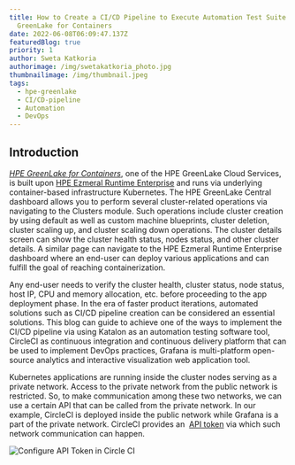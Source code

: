```yaml
---
title: How to Create a CI/CD Pipeline to Execute Automation Test Suite with HPE
  GreenLake for Containers
date: 2022-06-08T06:09:47.137Z
featuredBlog: true
priority: 1
author: Sweta Katkoria
authorimage: /img/swetakatkoria_photo.jpg
thumbnailimage: /img/thumbnail.jpeg
tags:
  - hpe-greenlake
  - CI/CD-pipeline
  - Automation
  - DevOps
---
```

## Introduction

*[HPE GreenLake for Containers](https://www.hpe.com/us/en/greenlake/containers.html)*, one of the HPE GreenLake Cloud Services, is built upon [HPE Ezmeral Runtime Enterprise](https://www.hpe.com/us/en/software/ezmeral-runtime.html) and runs via underlying container-based infrastructure Kubernetes. The HPE GreenLake Central dashboard allows you to perform several cluster-related operations via navigating to the Clusters module. Such operations include cluster creation by using default as well as custom machine blueprints, cluster deletion, cluster scaling up, and cluster scaling down operations. The cluster details screen can show the cluster health status, nodes status, and other cluster details. A similar page can navigate to the HPE Ezmeral Runtime Enterprise dashboard where an end-user can deploy various applications and can fulfill the goal of reaching containerization.

Any end-user needs to verify the cluster health, cluster status, node status, host IP, CPU and memory allocation, etc. before proceeding to the app deployment phase. In the era of faster product iterations, automated solutions such as CI/CD pipeline creation can be considered an essential solutions. This blog can guide to achieve one of the ways to implement the CI/CD pipeline via using Katalon as an automation testing software tool, CircleCI as continuous integration and continuous delivery platform that can be used to implement DevOps practices, Grafana is multi-platform open-source analytics and interactive visualization web application tool.

Kubernetes applications are running inside the cluster nodes serving as a private network. Access to the private network from the public network is restricted. So, to make communication among these two networks, we can use a certain API that can be called from the private network. In our example, CircleCI is deployed inside the public network while Grafana is a part of the private network. CircleCI provides an  [API token](https://circleci.com/docs/2.0/managing-api-tokens/) via which such network communication can happen.



![Configure API Token in Circle CI](/img/api-key-for-circle-ci.jpg "Configure API Token in Circle CI")